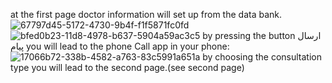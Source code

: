 
at the first page doctor information will set up from the data bank.
![67797d45-5172-4730-9b4f-f1f5871fc0fd](https://user-images.githubusercontent.com/98989834/155858501-2c2daaa0-3cee-4bdb-82a9-756d051af648.jpg)
![bfed0b23-11d8-4978-b637-5904a59ac3c5](https://user-images.githubusercontent.com/98989834/155858503-8a4efa7e-dc4a-495b-a1a0-f0a4863c5e51.jpg)
by pressing the button ارسال پیام you will lead to the phone Call app in your phone:
![17066b72-338b-4582-a763-83c5991a651a](https://user-images.githubusercontent.com/98989834/155858617-32e90a82-f61c-41cc-9970-dd4a4a5cc938.jpg)
by choosing the consultation type you will lead to the second page.(see second page)
